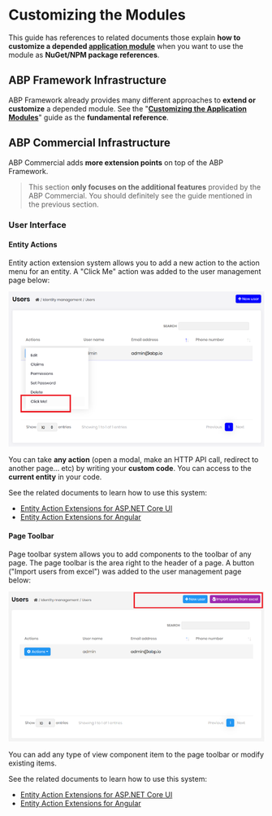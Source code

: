 # Customizing the Modules

This guide has references to related documents those explain **how to customize a depended [application module](../modules/index.md)** when you want to use the module as **NuGet/NPM package references**.

## ABP Framework Infrastructure

ABP Framework already provides many different approaches to **extend or customize** a depended module. See the "**[Customizing the Application Modules](https://docs.abp.io/en/abp/latest/Customizing-Application-Modules-Guide)**" guide as the **fundamental reference**.

## ABP Commercial Infrastructure

ABP Commercial adds **more extension points** on top of the ABP Framework.

> This section **only focuses on the additional features** provided by the ABP Commercial. You should definitely see the guide mentioned in the previous section.

### User Interface

#### Entity Actions

Entity action extension system allows you to add a new action to the action menu for an entity. A "Click Me" action was added to the user management page below:

![user-action-extension-click-me](../images/user-action-extension-click-me.png)

You can take **any action** (open a modal, make an HTTP API call, redirect to another page... etc) by writing your **custom code**. You can access to the **current entity** in your code.

See the related documents to learn how to use this system:

* [Entity Action Extensions for ASP.NET Core UI](../ui/aspnetcore/entity-action-extensions.md)
* [Entity Action Extensions for Angular](../ui/angular/entity-action-extensions.md)

#### Page Toolbar

Page toolbar system allows you to add components to the toolbar of any page. The page toolbar is the area right to the header of a page. A button ("Import users from excel") was added to the user management page below:

![page-toolbar-button](../images/page-toolbar-button.png)

You can add any type of view component item to the page toolbar or modify existing items.

See the related documents to learn how to use this system:

* [Entity Action Extensions for ASP.NET Core UI](../ui/aspnetcore/page-toolbar-extensions.md)
* [Entity Action Extensions for Angular](../ui/angular/content-toolbar-extensions.md)
